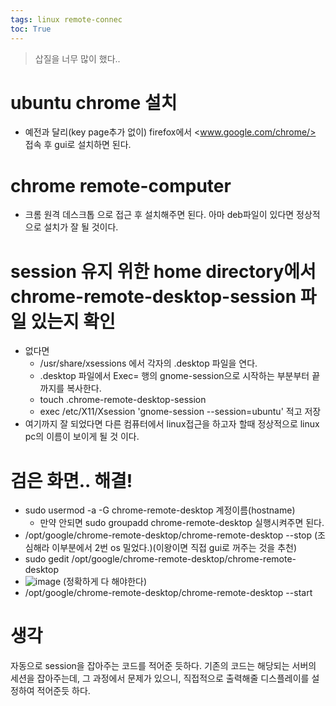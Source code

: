 ```yaml
---
tags: linux remote-connec 
toc: True
---
```

> 삽질을 너무 많이 했다..

# ubuntu chrome 설치
* 예전과 달리(key page추가 없이) firefox에서 <www.google.com/chrome/> 접속 후 gui로 설치하면 된다. 
# chrome remote-computer
* 크롬 원격 데스크톱 으로 접근 후 설치해주면 된다. 아마 deb파일이 있다면 정상적으로 설치가 잘 될 것이다.
# session 유지 위한 home directory에서 chrome-remote-desktop-session 파일 있는지 확인
* 없다면 
  * /usr/share/xsessions 에서 각자의 .desktop 파일을 연다.
  * .desktop 파일에서 Exec= 행의 gnome-session으로 시작하는 부분부터 끝까지를 복사한다.
  *  touch .chrome-remote-desktop-session
  *  exec /etc/X11/Xsession 'gnome-session --session=ubuntu' 적고 저장
* 여기까지 잘 되었다면 다른 컴퓨터에서 linux접근을 하고자 할때 정상적으로 linux pc의 이름이 보이게 될 것 이다.
# 검은 화면.. 해결!
* sudo usermod -a -G chrome-remote-desktop 계정이름(hostname) 
  * 만약 안되면 sudo groupadd chrome-remote-desktop 실행시켜주면 된다.
* /opt/google/chrome-remote-desktop/chrome-remote-desktop --stop (조심해라 이부분에서 2번 os 밀었다.)(이왕이면 직접 gui로 꺼주는 것을 추천)
* sudo gedit /opt/google/chrome-remote-desktop/chrome-remote-desktop
* ![image](https://user-images.githubusercontent.com/67637935/132165395-760cffcd-a772-4c2f-acf5-5afce8734fd1.png) (정확하게 다 해야한다)
* /opt/google/chrome-remote-desktop/chrome-remote-desktop --start

# 생각
자동으로 session을 잡아주는 코드를 적어준 듯하다. 기존의 코드는 해당되는 서버의 세션을 잡아주는데, 그 과정에서 문제가 있으니, 직접적으로 출력해줄 디스플레이를 설정하여 적어준듯 하다.

